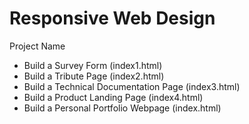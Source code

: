 # Responsive Web Design
Project Name
- Build a Survey Form	(index1.html)
- Build a Tribute Page (index2.html)
- Build a Technical Documentation Page	(index3.html)
- Build a Product Landing Page	(index4.html)
- Build a Personal Portfolio Webpage (index.html)
